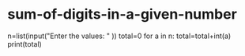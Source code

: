 # sum-of-digits-in-a-given-number
n=list(input("Enter the values: " ))   total=0   for a in n:         total=total+int(a)   print(total) 
